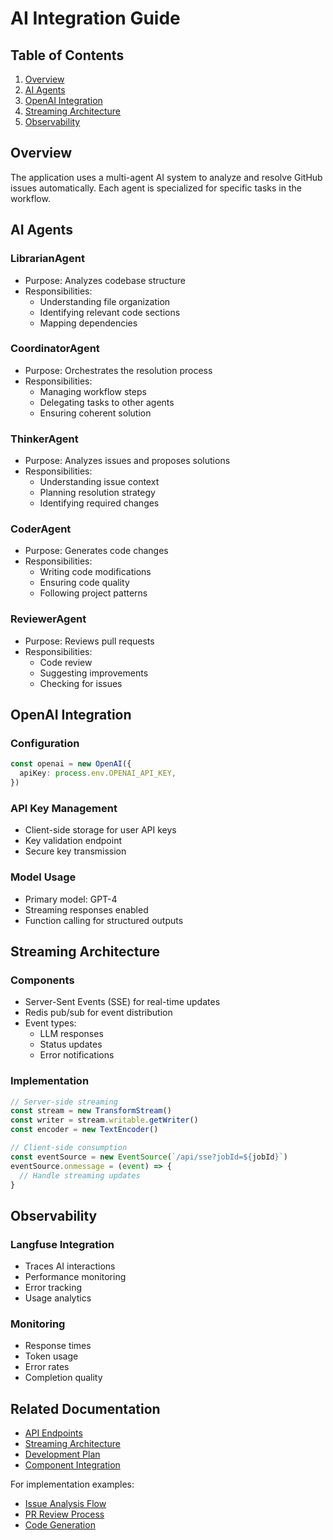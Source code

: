 # AI Integration Guide

## Table of Contents

1. [Overview](#overview)
2. [AI Agents](#ai-agents)
3. [OpenAI Integration](#openai-integration)
4. [Streaming Architecture](#streaming-architecture)
5. [Observability](#observability)

## Overview

The application uses a multi-agent AI system to analyze and resolve GitHub issues automatically. Each agent is specialized for specific tasks in the workflow.

## AI Agents

### LibrarianAgent

- Purpose: Analyzes codebase structure
- Responsibilities:
  - Understanding file organization
  - Identifying relevant code sections
  - Mapping dependencies

### CoordinatorAgent

- Purpose: Orchestrates the resolution process
- Responsibilities:
  - Managing workflow steps
  - Delegating tasks to other agents
  - Ensuring coherent solution

### ThinkerAgent

- Purpose: Analyzes issues and proposes solutions
- Responsibilities:
  - Understanding issue context
  - Planning resolution strategy
  - Identifying required changes

### CoderAgent

- Purpose: Generates code changes
- Responsibilities:
  - Writing code modifications
  - Ensuring code quality
  - Following project patterns

### ReviewerAgent

- Purpose: Reviews pull requests
- Responsibilities:
  - Code review
  - Suggesting improvements
  - Checking for issues

## OpenAI Integration

### Configuration

```typescript
const openai = new OpenAI({
  apiKey: process.env.OPENAI_API_KEY,
})
```

### API Key Management

- Client-side storage for user API keys
- Key validation endpoint
- Secure key transmission

### Model Usage

- Primary model: GPT-4
- Streaming responses enabled
- Function calling for structured outputs

## Streaming Architecture

### Components

- Server-Sent Events (SSE) for real-time updates
- Redis pub/sub for event distribution
- Event types:
  - LLM responses
  - Status updates
  - Error notifications

### Implementation

```typescript
// Server-side streaming
const stream = new TransformStream()
const writer = stream.writable.getWriter()
const encoder = new TextEncoder()

// Client-side consumption
const eventSource = new EventSource(`/api/sse?jobId=${jobId}`)
eventSource.onmessage = (event) => {
  // Handle streaming updates
}
```

## Observability

### Langfuse Integration

- Traces AI interactions
- Performance monitoring
- Error tracking
- Usage analytics

### Monitoring

- Response times
- Token usage
- Error rates
- Completion quality

## Related Documentation

- [API Endpoints](../api/ai.md)
- [Streaming Architecture](streaming-architecture.md)
- [Development Plan](development-plan.md)
- [Component Integration](../components/ai-components.md)

For implementation examples:

- [Issue Analysis Flow](development-plan.md#issue-analysis)
- [PR Review Process](development-plan.md#pr-review)
- [Code Generation](development-plan.md#code-generation)

